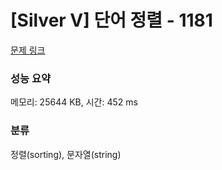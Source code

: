 # [Silver V] 단어 정렬 - 1181 

[문제 링크](https://www.acmicpc.net/problem/1181) 

### 성능 요약

메모리: 25644 KB, 시간: 452 ms

### 분류

정렬(sorting), 문자열(string)

